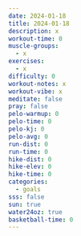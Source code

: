 ```yaml
---
date: 2024-01-18
title: 2024-01-18
description: x
workout-time: 0
muscle-groups:
  - x
exercises:
  - x
difficulty: 0
workout-notes: x
workout-vibe: x
meditate: false
pray: false
pelo-warmup: 0
pelo-time: 0
pelo-kj: 0
pelo-avg: 0
run-dist: 0
run-time: 0
hike-dist: 0
hike-elev: 0
hike-time: 0
categories:
  - goals
sss: false
sun: true
water24oz: true
basketball-time: 0
---
```

